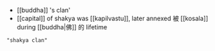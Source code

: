 - [[buddha]] 's clan'
- [[capital]] of shakya was [[kapilvastu]], later annexed 被 [[kosala]] during [[buddha|佛]] 的 lifetime

```query
"shakya clan"
```